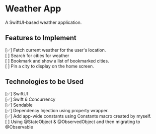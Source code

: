 # Weather App
A SwiftUI-based weather application.

## Features to Implement
[✅] Fetch current weather for the user's location.  
[  ] Search for cities for weather  
[  ] Bookmark and show a list of bookmarked cities.  
[  ] Pin a city to display on the home screen.  

## Technologies to be Used  
[✅] SwiftUI  
[✅] Swift 6 Concurrency  
[✅] Sendable  
[✅] Dependency Injection using property wrapper.  
[✅] Add app-wide constants using Constants macro created by myself.  
[  ] Using @StateObject & @ObservedObject and then migrating to @Observable  

